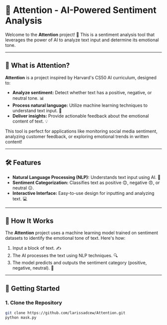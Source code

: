 # 🧠 Attention - AI-Powered Sentiment Analysis  

Welcome to the **Attention** project! 🎉 This is a sentiment analysis tool that leverages the power of AI to analyze text input and determine its emotional tone.  

---

## 🌟 What is Attention?  

**Attention** is a project inspired by Harvard's CS50 AI curriculum, designed to:  
- **Analyze sentiment:** Detect whether text has a positive, negative, or neutral tone. 📊  
- **Process natural language:** Utilize machine learning techniques to understand text input. 🤖  
- **Deliver insights:** Provide actionable feedback about the emotional content of text. 💡  

This tool is perfect for applications like monitoring social media sentiment, analyzing customer feedback, or exploring emotional trends in written content!  

---

## 🛠️ Features  

- **Natural Language Processing (NLP):** Understands text input using AI. 🧩  
- **Sentiment Categorization:** Classifies text as positive 😊, negative 😠, or neutral 😐.  
- **Interactive Interface:** Easy-to-use design for inputting and analyzing text. 💻  

---

## 📖 How It Works  

The **Attention** project uses a machine learning model trained on sentiment datasets to identify the emotional tone of text. Here's how:  

1. Input a block of text. ✍️  
2. The AI processes the text using NLP techniques. 🔍  
3. The model predicts and outputs the sentiment category (positive, negative, neutral). 🎯  

---

## 🚀 Getting Started  

### 1. Clone the Repository  
```bash
git clone https://github.com/larissadcew/Attention.git
python mask.py


   

